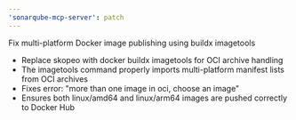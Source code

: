 ```yaml
---
'sonarqube-mcp-server': patch
---
```


Fix multi-platform Docker image publishing using buildx imagetools

- Replace skopeo with docker buildx imagetools for OCI archive handling
- The imagetools command properly imports multi-platform manifest lists from OCI archives
- Fixes error: "more than one image in oci, choose an image"
- Ensures both linux/amd64 and linux/arm64 images are pushed correctly to Docker Hub
